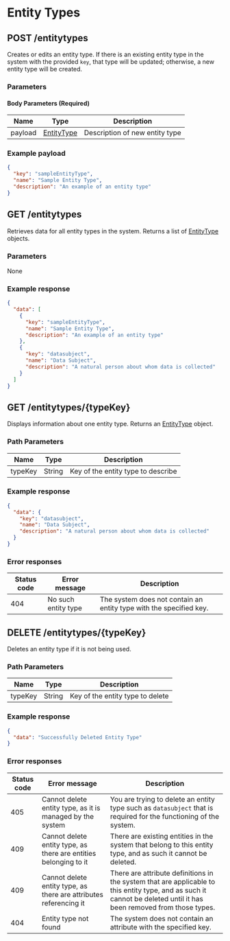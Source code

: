 # Entity Types

## POST /entitytypes
Creates or edits an entity type. If there is an existing entity type in the system with the provided `key`, that type will be updated; otherwise, a new entity type will be created.

### Parameters

#### Body Parameters (Required)
|Name            |Type                            |Description                  |
|----------------|--------------------------------|-----------------------------|
|payload         |[EntityType](/glossary/entity-type)|Description of new entity type|

### Example payload

```json
{
  "key": "sampleEntityType",
  "name": "Sample Entity Type",
  "description": "An example of an entity type"
}
```

<!---### Error responses
|Status code|Error message|Description|
|-----------|-------------|-----------|
|400        |Entity type must contain at least one of key or name|Returned if an entity type is received that contains neither a key nor a name.|
|400        |Attribute key must contain only alphanumeric characters and underscores|Returned if the provided attribute key contains disallowed characters.|
|402        |Your current subscription is limited to (number) custom entity types|Your current license has a hard limit on the number of entity types created, and you have reached the limit|-->

## GET /entitytypes
Retrieves data for all entity types in the system. Returns a list of [EntityType](/glossary/entity-type) objects.

### Parameters
None

### Example response
```json
{
  "data": [
    {
      "key": "sampleEntityType",
      "name": "Sample Entity Type",
      "description": "An example of an entity type"
    },
    {
      "key": "datasubject",
      "name": "Data Subject",
      "description": "A natural person about whom data is collected"
    }
  ]
}
```

## GET /entitytypes/{typeKey}
Displays information about one entity type. Returns an [EntityType](/glossary/entity-type) object.

### Path Parameters
|Name       |Type   |Description                  |
|-----------|-------|-----------------------------|
|typeKey    |String |Key of the entity type to describe|

### Example response
```json
{
  "data": {
    "key": "datasubject",
    "name": "Data Subject",
    "description": "A natural person about whom data is collected"
  }
}
```

### Error responses
|Status code|Error message|Description|
|-----------|-------------|-----------|
|404        |No such entity type|The system does not contain an entity type with the specified key.|


## DELETE /entitytypes/{typeKey}
Deletes an entity type if it is not being used.

### Path Parameters
|Name       |Type   |Description                  |
|-----------|-------|-----------------------------|
|typeKey    |String |Key of the entity type to delete |

### Example response
```json
{
  "data": "Successfully Deleted Entity Type"
}
```

### Error responses
|Status code|Error message|Description|
|-----------|-------------|-----------|
|405        |Cannot delete entity type, as it is managed by the system|You are trying to delete an entity type such as `datasubject` that is required for the functioning of the system.|
|409        |Cannot delete entity type, as there are entities belonging to it|There are existing entities in the system that belong to this entity type, and as such it cannot be deleted.|
|409        |Cannot delete entity type, as there are attributes referencing it|There are attribute definitions in the system that are applicable to this entity type, and as such it cannot be deleted until it has been removed from those types.|
|404        |Entity type not found|The system does not contain an attribute with the specified key.|
